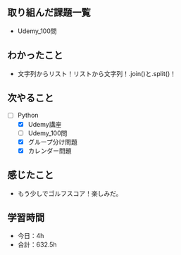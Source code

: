 ## 取り組んだ課題一覧

- Udemy_100問  

## わかったこと
- 文字列からリスト！リストから文字列！.join()と.split()！

## 次やること

- [ ] Python
    - [x] Udemy講座
    - [ ] Udemy_100問
    - [x] グループ分け問題
    - [x] カレンダー問題

## 感じたこと
- もう少しでゴルフスコア！楽しみだ。

## 学習時間

- 今日：4h
- 合計：632.5h